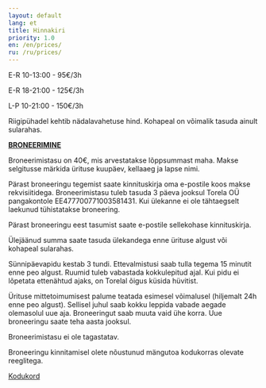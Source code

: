 ```yaml
---
layout: default
lang: et
title: Hinnakiri
priority: 1.0
en: /en/prices/
ru: /ru/prices/
---
```


E-R 10-13:00 - 95€/3h

E-R 18-21:00 - 125€/3h

L-P 10-21:00 - 150€/3h

Riigipühadel kehtib nädalavahetuse hind.
Kohapeal on võimalik tasuda ainult sularahas.

<a href="javascript:document.querySelector('.book-now').click()">**BRONEERIMINE**</a>

Broneerimistasu on 40€, mis arvestatakse lõppsummast maha. Makse selgitusse märkida ürituse kuupäev, kellaaeg ja lapse nimi.

Pärast broneeringu tegemist saate kinnituskirja oma e-postile koos makse rekvisiitidega. 
Broneerimistasu tuleb tasuda 3 päeva jooksul Torela OÜ pangakontole EE477700771003581431. Kui ülekanne ei ole tähtaegselt laekunud tühistatakse broneering.

Pärast broneeringu eest tasumist saate e-postile sellekohase kinnituskirja.

Ülejäänud summa saate tasuda ülekandega enne ürituse algust või kohapeal sularahas.

Sünnipäevapidu kestab 3 tundi. Ettevalmistusi saab tulla tegema 15 minutit enne peo algust. Ruumid tuleb vabastada kokkulepitud ajal. Kui pidu ei lõpetata ettenähtud ajaks, on Torelal õigus küsida hüvitist.

Ürituse mittetoimumisest palume teatada esimesel võimalusel (hiljemalt 24h enne peo algust). Sellisel juhul saab kokku leppida vabade aegade olemasolul uue aja. Broneeringut saab muuta vaid ühe korra. Uue broneeringu saate teha aasta jooksul.

Broneerimistasu ei ole tagastatav.

Broneeringu kinnitamisel olete nõustunud mängutoa kodukorras olevate reeglitega.

[Kodukord](/kodukord/)

